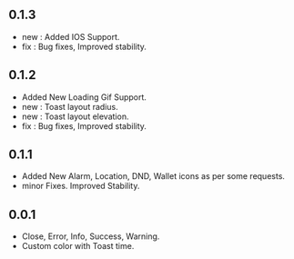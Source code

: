 ## 0.1.3

* new : Added IOS Support.
* fix : Bug fixes, Improved stability.

## 0.1.2

* Added New Loading Gif Support.
* new : Toast layout radius.
* new : Toast layout elevation.
* fix : Bug fixes, Improved stability.

## 0.1.1

* Added New Alarm, Location, DND, Wallet icons as per some requests.
* minor Fixes. Improved Stability.

## 0.0.1

* Close, Error, Info, Success, Warning.
* Custom color with Toast time.
